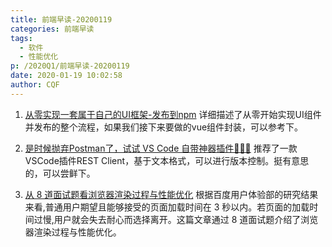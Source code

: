 ```yaml
---
title: 前端早读-20200119
categories: 前端早读
tags:
  - 软件
  - 性能优化
p: /2020Q1/前端早读-20200119
date: 2020-01-19 10:02:58
author: CQF
---
```


1. [从零实现一套属于自己的UI框架-发布到npm](https://juejin.im/post/5e200ee86fb9a02fdd38986d)
详细描述了从零开始实现UI组件并发布的整个流程，如果我们接下来要做的vue组件封装，可以参考下。

2. [是时候抛弃Postman了，试试 VS Code 自带神器插件👏👏👏](https://juejin.im/post/5e2067f7f265da3e405028fb)
推荐了一款VSCode插件REST Client，基于文本格式，可以进行版本控制。挺有意思的，可以尝鲜下。

3. [从 8 道面试题看浏览器渲染过程与性能优化](https://juejin.im/post/5e143104e51d45414a4715f7)
根据百度用户体验部的研究结果来看,普通用户期望且能够接受的页面加载时间在 3 秒以内。若页面的加载时间过慢,用户就会失去耐心而选择离开。这篇文章通过 8 道面试题介绍了浏览器渲染过程与性能优化。
